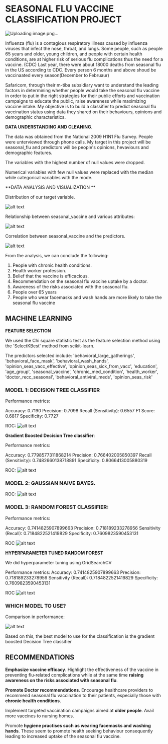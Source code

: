 # **SEASONAL FLU VACCINE CLASSIFICATION PROJECT**

![Uploading image.png…]()

Influenza (flu) is a contagious respiratory illness caused by influenza viruses that infect the nose, throat, and lungs. Some people, such as people 65 years and older, young children, and people with certain health conditions, are at higher risk of serious flu complications thus the need for a vaccine. (CDC)
Last year, there were about 18000 deaths from seasonal flu in the US according to CDC.
Every person 6 months and above shoud be vaccinaated every season(December to Februaur)

Safaricom, through their m-tiba subsidiary want to understand the leading factors in determining whether people would take the seasonal flu vaccine in order to put in the right strategies for their public efforts and vaccination campaigns to educate the public, raise awareness while maximizing vaccine intake.
My objective is to build a classifier to predict seasonal flu vaccination status using data they shared on their behaviours, opinions and demographic characteristics.



**DATA UNDERSTANDING AND CLEANING**.


The data was obtained from the National 2009 H1N1 Flu Survey. 
People were unterviewed through phone calls.
My target in this project will be seasonal_flu and predictors will be people's opinions, hevaviours and demographic features.

The variables with the highest number of null values were dropped.

Numerical variables with few null values were replaced with the median while categorical variables with the mode.




**DATA ANALYSIS AND VISUALIZATION
**

Distribution of our target variable.

![alt text](image.png)

Relationship between seasonal_vaccine and various attributes:

![alt text](image-1.png)

Correlation between seasonal_vaccine and the predictors.

![alt text](image-2.png)

From the analysis, we can conclude the following:

1. People with chronic health conditions.
2. Health worker profession.
3. Belief that the vaccine is efficacious.
4. Recommendation on the seasonal flu vaccine uptake by a doctor.
5. Awareness of the risks associated with the seasonal flu.
6. People over 65 years
7. People who wear facemasks and wash hands are more likely to take the seasonal flu vaccine

## MACHINE LEARNING

**FEATURE SELECTION**

We used the Chi square statistic test as the feature selection method using the 'SelectKBest' method from scikit-learn.

The predictors selected include:
'behavioral_large_gatherings', 'behavioral_face_mask', 'behavioral_wash_hands', 'opinion_seas_vacc_effective', 'opinion_seas_sick_from_vacc', 'education', 'age_group', 'seasonal_vaccine', 'chronic_med_condition', 'health_worker', 'doctor_recc_seasonal', 'behavioral_antiviral_meds', 'opinion_seas_risk'

### MODEL 1: DECISION TREE CLASSIFIER

Performance metrics:

Accuracy: 0.7190
Precision: 0.7098
Recall (Sensitivity): 0.6557
F1 Score: 0.6817
Specificity: 0.7727

ROC:
![alt text](image-3.png)

**Gradient Boosted Decision Tree classifier**:

Performance metrics:

Accuracy: 0.7798577311868214
Precision: 0.766402005850397
Recall (Sensitivity): 0.7482660138718891
Specificity: 0.8066413005880319

ROC:
![alt text](image-4.png)

### MODEL 2: GAUSSIAN NAIVE BAYES.

ROC:
![alt text](image-5.png)

### MODEL 3: RANDOM FOREST CLASSIFIER:

Performance metrics:

Accuracy: 0.7414825907899663
Precision: 0.718189233278956
Sensitivity (Recall): 0.7184822521419829
Specificity: 0.7609823590453131

ROC
![alt text](image-8.png)

**HYPERPARAMETER TUNED RANDOM FOREST**

We did hyperparameter tuning using GridSearchCV

Performance metrics:
Accuracy: 0.7414825907899663
Precision: 0.718189233278956
Sensitivity (Recall): 0.7184822521419829
Specificity: 0.7609823590453131

ROC
![alt text](image-9.png)

### WHICH MODEL TO USE?

Comparison in performance:

![alt text](image-7.png)

Based on this, the best model to use for the classification is the gradient boosted Decision Tree classifier


## RECOMMENDATIONS

**Emphasize vaccine efficacy**. Highlight the effectiveness of the vaccine in preventing flu-related complications while at the same time **raising awareness on the risks associated with seasonal flu**.

**Promote Doctor recommendations**. Encourage healthcare providers to recommend seasonal flu vaccination to their patients, especially those with **chronic health conditions**.

Implement targeted vaccination campaigns aimed at **older people**. Avail more vaccines to nursing homes.

Promote **hygiene practises such as wearing facemasks and washing hands**. These seem to promote health seeking behaviour consequently leading to increased uptake of the seasonal flu vaccine.
